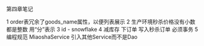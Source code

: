 第四章笔记

1 order表冗余了goods_name属性，以便列表展示
2 生产环境秒杀价格没有小数 都是整数 用“分”表示
3 id - snowflake
4 减库存 下订单 写入秒杀订单 必须事务
5 编程规范 MiaoshaService 引入其他Service而不是Dao